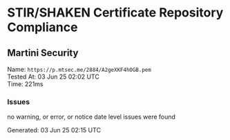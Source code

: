 # STIR/SHAKEN Certificate Repository Compliance

## Martini Security

Name: `https://p.mtsec.me/2884/A2geXKF4hOGB.pem`\
Tested At: 03 Jun 25 02:02 UTC\
Time: 221ms

### Issues

no warning, or error, or notice date level issues were found

Generated: 03 Jun 25 02:15 UTC